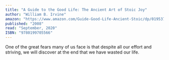 ```yaml
---
title: "A Guide to the Good Life: The Ancient Art of Stoic Joy"
author: "William B. Irvine"
amazon: "https://www.amazon.com/Guide-Good-Life-Ancient-Stoic/dp/0195374614"
published: "2008"
read: "September, 2020"
ISBN: "9780199705566"
---
```

One of the great fears many of us face is that despite all our effort and striving, we will discover at the end that we have wasted our life.